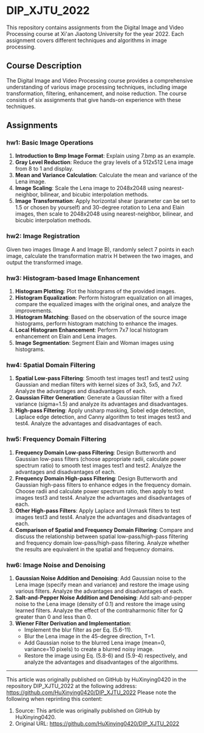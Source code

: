 # DIP_XJTU_2022

This repository contains assignments from the Digital Image and Video Processing course at Xi'an Jiaotong University for the year 2022. Each assignment covers different techniques and algorithms in image processing.

## Course Description

The Digital Image and Video Processing course provides a comprehensive understanding of various image processing techniques, including image transformation, filtering, enhancement, and noise reduction. The course consists of six assignments that give hands-on experience with these techniques.

## Assignments

### hw1: Basic Image Operations

1. **Introduction to Bmp Image Format**: Explain using 7.bmp as an example.
2. **Gray Level Reduction**: Reduce the gray levels of a 512x512 Lena image from 8 to 1 and display.
3. **Mean and Variance Calculation**: Calculate the mean and variance of the Lena image.
4. **Image Scaling**: Scale the Lena image to 2048x2048 using nearest-neighbor, bilinear, and bicubic interpolation methods.
5. **Image Transformation**: Apply horizontal shear (parameter can be set to 1.5 or chosen by yourself) and 30-degree rotation to Lena and Elain images, then scale to 2048x2048 using nearest-neighbor, bilinear, and bicubic interpolation methods.

### hw2: Image Registration

Given two images (Image A and Image B), randomly select 7 points in each image, calculate the transformation matrix H between the two images, and output the transformed image.

### hw3: Histogram-based Image Enhancement

1. **Histogram Plotting**: Plot the histograms of the provided images.
2. **Histogram Equalization**: Perform histogram equalization on all images, compare the equalized images with the original ones, and analyze the improvements.
3. **Histogram Matching**: Based on the observation of the source image histograms, perform histogram matching to enhance the images.
4. **Local Histogram Enhancement**: Perform 7x7 local histogram enhancement on Elain and Lena images.
5. **Image Segmentation**: Segment Elain and Woman images using histograms.

### hw4: Spatial Domain Filtering

1. **Spatial Low-pass Filtering**: Smooth test images test1 and test2 using Gaussian and median filters with kernel sizes of 3x3, 5x5, and 7x7. Analyze the advantages and disadvantages of each.
2. **Gaussian Filter Generation**: Generate a Gaussian filter with a fixed variance (sigma=1.5) and analyze its advantages and disadvantages.
3. **High-pass Filtering**: Apply unsharp masking, Sobel edge detection, Laplace edge detection, and Canny algorithm to test images test3 and test4. Analyze the advantages and disadvantages of each.

### hw5: Frequency Domain Filtering

1. **Frequency Domain Low-pass Filtering**: Design Butterworth and Gaussian low-pass filters (choose appropriate radii, calculate power spectrum ratio) to smooth test images test1 and test2. Analyze the advantages and disadvantages of each.
2. **Frequency Domain High-pass Filtering**: Design Butterworth and Gaussian high-pass filters to enhance edges in the frequency domain. Choose radii and calculate power spectrum ratio, then apply to test images test3 and test4. Analyze the advantages and disadvantages of each.
3. **Other High-pass Filters**: Apply Laplace and Unmask filters to test images test3 and test4. Analyze the advantages and disadvantages of each.
4. **Comparison of Spatial and Frequency Domain Filtering**: Compare and discuss the relationship between spatial low-pass/high-pass filtering and frequency domain low-pass/high-pass filtering. Analyze whether the results are equivalent in the spatial and frequency domains.

### hw6: Image Noise and Denoising

1. **Gaussian Noise Addition and Denoising**: Add Gaussian noise to the Lena image (specify mean and variance) and restore the image using various filters. Analyze the advantages and disadvantages of each.
2. **Salt-and-Pepper Noise Addition and Denoising**: Add salt-and-pepper noise to the Lena image (density of 0.1) and restore the image using learned filters. Analyze the effect of the contraharmonic filter for Q greater than 0 and less than 0.
3. **Wiener Filter Derivation and Implementation**:
   - Implement the blur filter as per Eq. (5.6-11).
   - Blur the Lena image in the 45-degree direction, T=1.
   - Add Gaussian noise to the blurred Lena image (mean=0, variance=10 pixels) to create a blurred noisy image.
   - Restore the image using Eq. (5.8-6) and (5.9-4) respectively, and analyze the advantages and disadvantages of the algorithms.

<!--


课程作业：图像处理基础算法与各类滤波器的Matlab实现
hw1:
1、Bmp图像格式简介,以7.bmp为例说明；
2、把lena 512*512图像灰度级逐级递减8-1显示；
3、计算lena图像的均值方差；
4、把lena图像用近邻、双线性和双三次插值法zoom到2048*2048；
5、把lena和elain图像分别进行水平shear（参数可设置为1.5，或者自行选择）和旋转30度，并采用用近邻、双线性和双三次插值法zoom到2048*2048；


hw2:图像配准
题目要求：
  要求根据已给的两幅图像，在各幅图像中随机找出7个点，计算出两幅图像之间的转换矩阵H，并且输出转换之后的图像。
注：已给图像分别为Image A和Image B。

hw3:直方图图像增强
共8幅（有数字标号）经变亮或者变暗处理的源图像；
要求：
1.把附件图像的直方图画出； 
2.把所有图像进行直方图均衡；输出均衡后的图像和源图像进行比对；分析改善内容；
3.进一步把图像按照对源图像直方图的观察，各自自行指定不同源图像的直方图，进行直方图匹配，进行图像增强；
4.对elain和lena图像进行7*7的局部直方图增强；
5.利用直方图对图像elain和woman进行分割；
另提供了3幅原始图像：没有数字标号的图像。

hw4
1.空域低通滤波器：分别用高斯滤波器和中值滤波器去平滑测试图像test1和2，模板大小分别是3x3 ， 5x5 ，7x7； 分析各自优缺点；
2.-利用固定方差 sigma=1.5产生高斯滤波器. 附件有产生高斯滤波器的方法； 分析各自优缺点；
3.利用高通滤波器滤波测试图像test3,4：包括unsharp masking, Sobel edge detector, and Laplace edge detection；Canny algorithm.分析各自优缺点；

hw5
1频域低通滤波器：设计低通滤波器包括 butterworth and Gaussian (选择合适的半径，计算功率谱比),平滑测试图像test1和2;分析各自优缺点；
2频域高通滤波器：设计高通滤波器包括butterworth and Gaussian，在频域增强边缘。选择半径和计算功率谱比，测试图像test3,4：分析各自优缺点；
3其他高通滤波器：拉普拉斯和Unmask，对测试图像test3,4滤波；分析各自优缺点；
比较并讨论空域低通高通滤波（Project3）与频域低通和高通的关系；试分析高通、低通滤波器在频域和对应的空域滤波结果是否等效。频域滤波结果如何等效在空频域滤波器。
按标准格式提交报告； 


hw6
1.在测试图像上产生高斯噪声lena图-需能指定均值和方差；并用多种滤波器恢复图像，分析各自优缺点；
2.在测试图像lena图加入椒盐噪声（椒和盐噪声密度均是0.1）；用学过的滤波器恢复图像；在使用反谐波分析Q大于0和小于0的作用；
3.推导维纳滤波器并实现下边要求；
(a) 实现模糊滤波器如方程Eq. (5.6-11).
(b) 模糊lena图像：45度方向，T=1；
(c) 再模糊的lena图像中增加高斯噪声，均值= 0 ，方差=10 pixels 以产生模糊图像；
(d)分别利用方程 Eq. (5.8-6)和(5.9-4)，恢复图像；并分析算法的优缺点.

-->

---

This article was originally published on GitHub by HuXinying0420 in the repository DIP_XJTU_2022 at the following address: https://github.com/HuXinying0420/DIP_XJTU_2022
Please note the following when reprinting this content:

1. Source: This article was originally published on GitHub by HuXinying0420.
2. Original URL: https://github.com/HuXinying0420/DIP_XJTU_2022
